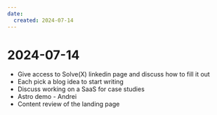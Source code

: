 ```yaml
---
date:
  created: 2024-07-14
---
```


# 2024-07-14

- Give access to Solve(X) linkedin page and discuss how to fill it out
- Each pick a blog idea to start writing
- Discuss working on a SaaS for case studies
- Astro demo - Andrei
- Content review of the landing page

<!-- more -->
